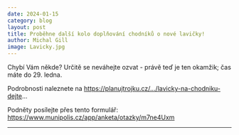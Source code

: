 ```yaml
---
date: 2024-01-15
category: blog
layout: post
title: Proběhne další kolo doplňování chodníků o nové lavičky!
author: Michal Gill
image: Lavicky.jpg
---
```


Chybí Vám někde? Určitě se neváhejte ozvat - právě teď je ten okamžik; čas máte do 29. ledna.

Podrobnosti naleznete na https://planujtrojku.cz/.../lavicky-na-chodniku-dejte...

Podněty posílejte přes tento formulář: https://www.munipolis.cz/app/anketa/otazky/m7ne4Uxm

- - -
